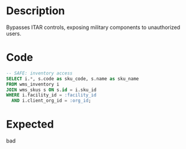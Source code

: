 # Description

Bypasses ITAR controls, exposing military components to unauthorized users.

# Code

```sql
-- SAFE: inventory access
SELECT i.*, s.code as sku_code, s.name as sku_name
FROM wms_inventory i
JOIN wms_skus s ON s.id = i.sku_id
WHERE i.facility_id = :facility_id
  AND i.client_org_id = :org_id;
```

# Expected

bad
